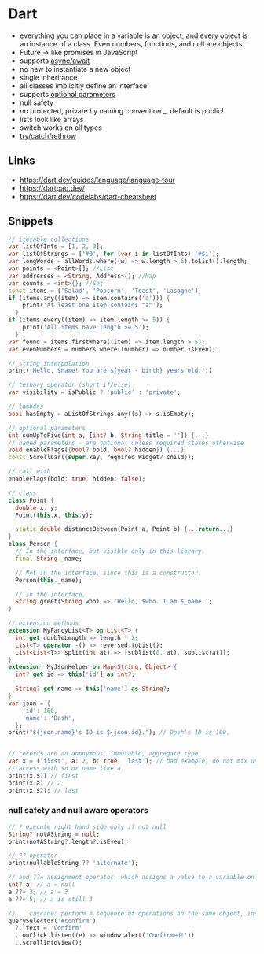 # Dart

- everything you can place in a variable is an object, and every object is an instance of a class. Even numbers, functions, and null are objects.
- Future -> like promises in JavaScript
- supports [async/await](https://dart.dev/codelabs/async-await)
- no new to instantiate a new object
- single inheritance
- all classes implicitly define an interface
- supports [optional parameters](https://dart.dev/language/functions#optional-positional-parameters)
- [null safety](https://dart.dev/codelabs/null-safety)
- no protected, private by naming convention \_, default is public!
- lists look like arrays
- switch works on all types
- [try/catch/rethrow]()

## Links

- https://dart.dev/guides/language/language-tour
- https://dartpad.dev/
- https://dart.dev/codelabs/dart-cheatsheet

## Snippets

```dart
// iterable collections
var listOfInts = [1, 2, 3];
var listOfStrings = ['#0', for (var i in listOfInts) '#$i'];
var longWords = allWords.where((w) => w.length > 6).toList().length;
var points = <Point>[]; //List
var addresses = <String, Address>{}; //Map
var counts = <int>{}; //Set
const items = ['Salad', 'Popcorn', 'Toast', 'Lasagne'];
if (items.any((item) => item.contains('a'))) {
    print('At least one item contains "a"');
  }
if (items.every((item) => item.length >= 5)) {
    print('All items have length >= 5');
  }
var found = items.firstWhere((item) => item.length > 5);
var evenNumbers = numbers.where((number) => number.isEven);

// string interpolation
print('Hello, $name! You are ${year - birth} years old.';)

// ternary operator (short if/else)
var visibility = isPublic ? 'public' : 'private';

// lambdas
bool hasEmpty = aListOfStrings.any((s) => s.isEmpty);

// optional parameters
int sumUpToFive(int a, [int? b, String title = '']) {...}
// named parameters - are optional unless required states otherwise
void enableFlags({bool? bold, bool? hidden}) {...}
const Scrollbar({super.key, required Widget? child});

// call with
enableFlags(bold: true, hidden: false);

// class
class Point {
  double x, y;
  Point(this.x, this.y);

  static double distanceBetween(Point a, Point b) {...return...}
}
class Person {
  // In the interface, but visible only in this library.
  final String _name;

  // Not in the interface, since this is a constructor.
  Person(this._name);

  // In the interface.
  String greet(String who) => 'Hello, $who. I am $_name.';
}

// extension methods
extension MyFancyList<T> on List<T> {
  int get doubleLength => length * 2;
  List<T> operator -() => reversed.toList();
  List<List<T>> split(int at) => [sublist(0, at), sublist(at)];
}
extension _MyJsonHelper on Map<String, Object> {
  int? get id => this['id'] as int?;

  String? get name => this['name'] as String?;
}
var json = {
    'id': 100,
    'name': 'Dash',
  };
print("${json.name}'s ID is ${json.id}."); // Dash's ID is 100.


// records are an anonymous, immutable, aggregate type
var x = ('first', a: 2, b: true, 'last'); // bad example, do not mix unnamed with named!
// access with $n or name like a
print(x.$1) // first
print(x.a) // 2
print(x.$2); // last
```

### null safety and null aware operators

```dart
// ? execute right hand side only if not null
String? notAString = null;
print(notAString?.length?.isEven);

// ?? operator
print(nullableString ?? 'alternate');

// and ??= assignment operator, which assigns a value to a variable only if that variable is currently null:
int? a; // a = null
a ??= 3; // a = 3
a ??= 5; // a is still 3

// .. cascade: perform a sequence of operations on the same object, instead of typing querySelector?.text, querySelector?.onclick ...
querySelector('#confirm')
  ?..text = 'Confirm'
  ..onClick.listen((e) => window.alert('Confirmed!'))
  ..scrollIntoView();
```
